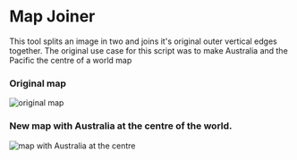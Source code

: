 # Map Joiner

This tool splits an image in two and joins it's original outer vertical edges together.
The original use case for this script was to make Australia and the Pacific the centre of a world map

### Original map

![original map](https://github.com/technoid99/map-joiner/blob/master/map1.jpg?raw=true)

### New map with Australia at the centre of the world.

![map with Australia at the centre](https://github.com/technoid99/map-joiner/blob/master/map2.jpg?raw=true)
